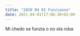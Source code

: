 ```yaml
---
title: "2020 04 01 Funziaono"
date: 2021-04-01T17:08:30+02:00
---
```


Mi chedo se funzia o no sta roba
